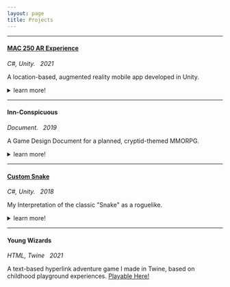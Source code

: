 ```yaml
---
layout: page
title: Projects
---
```

  
-------------   

#### [MAC 250 AR Experience](https://github.com/slevy14/mac250-ar-experience)
*C#, Unity. &nbsp; 2021*  

A location-based, augmented reality mobile app developed in Unity.
<details>
	<summary>learn more!</summary>

	Created as a semester long project in collaboration with a media arts class (who designed the art assets), the goal was to create an AR application to showcase their final work. Check out some screenshots and gifs <a href="https://slevy14.github.io/mac250-screenshots.html">here.</a>

</details>

-------------  

#### Inn-Conspicuous
*Document. &nbsp; 2019*

A Game Design Document for a planned, cryptid-themed MMORPG.
<details>
	<summary>learn more!</summary>

	This was a project for an Intro to Software Engineering class during my senior year of high school. While the game never left the early stages of development, I led the creation of a game design document to organize, plan, and design what we wanted the game to look like. You can check out the (somewhat completed) GDD <a href="/Inn_Conspicuous_GDD.pdf">here.</a>

</details>

-------------  

#### [Custom Snake](https://github.com/slevy14/custom-snake-2019)
*C#, Unity. &nbsp; 2018*

My Interpretation of the classic "Snake" as a roguelike.
<details>
	<summary>learn more!</summary>

	Start from nothing, and unlock powerups, gameplay mechanics, and visual features! Check out some screenshots and gifs <a href="https://slevy14.github.io/custom-snake-screenshots.html">here.</a>

</details>

-------------  

#### Young Wizards
*HTML, Twine &nbsp; 2021*  

A text-based hyperlink adventure game I made in Twine, based on childhood playground experiences. <a href="/twine/youngwizards.html" target="_blank" rel="noopener noreferrer">Playable Here!</a>
